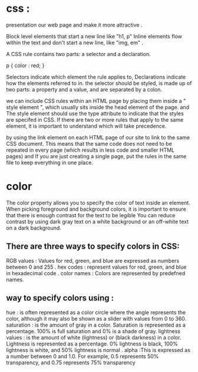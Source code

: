 
# css :

presentation our web page and make it more attractive .

Block level elements that start a new line like "h1, p"
Inline elements flow within the text and don't start a new line, like "img, em" .

A CSS rule contains two parts: a selector and a declaration.

p { color : red; }

Selectors indicate which element the rule applies to, Declarations indicate how the elements referred to in.
the selector should be styled, is made up of two parts: a property and a value, and are separated by a colon.


we can include CSS rules within an HTML page by placing them inside a  " style element ",
which usually sits inside the head element of the page. and The style element should use
the type attribute to indicate that the styles are specifed in CSS. 
If there are two or more rules that apply to the same element, it is important to understand which will take precedence.


by using the link element on each HTML page of our site to link to the same CSS document. This means that the same code does not need to be repeated in every page (which results in less code and smaller HTML pages) and If you are just creating a single page, put the rules in the same file to keep everything in one place.

# color
The color property allows you to specify the color of text inside an element.
When picking foreground and background colors, it is important to ensure that there is enough contrast for the text to be legible You can reduce contrast by using dark gray text on a white
background or an off-white text on a dark background.

## There are three ways to specify colors in CSS:

RGB values : Values for red, green, and blue are expressed as numbers between 0 and 255 .
hex codes : represent values for red, green, and blue in hexadecimal code .
color names : Colors are represented by predefned names.

## way to specify colors using :
hue : is often represented as a color circle where the angle represents the color, although it may also be shown as a slider with values from 0 to 360.
saturation :  is the amount of gray in a color. Saturation is represented as a percentage. 100% is full saturation and 0% is a shade of gray.
lightness values :  is the amount of white (lightness) or (black darkness) in a color. Lightness is represented as a percentage. 0% lightness is black, 100% lightness is white, and 50% lightness is normal .
alpha :This is expressed as a number between 0 and 1.0.
For example, 0.5 represents 50% transparency, and 0.75 represents 75% transparency